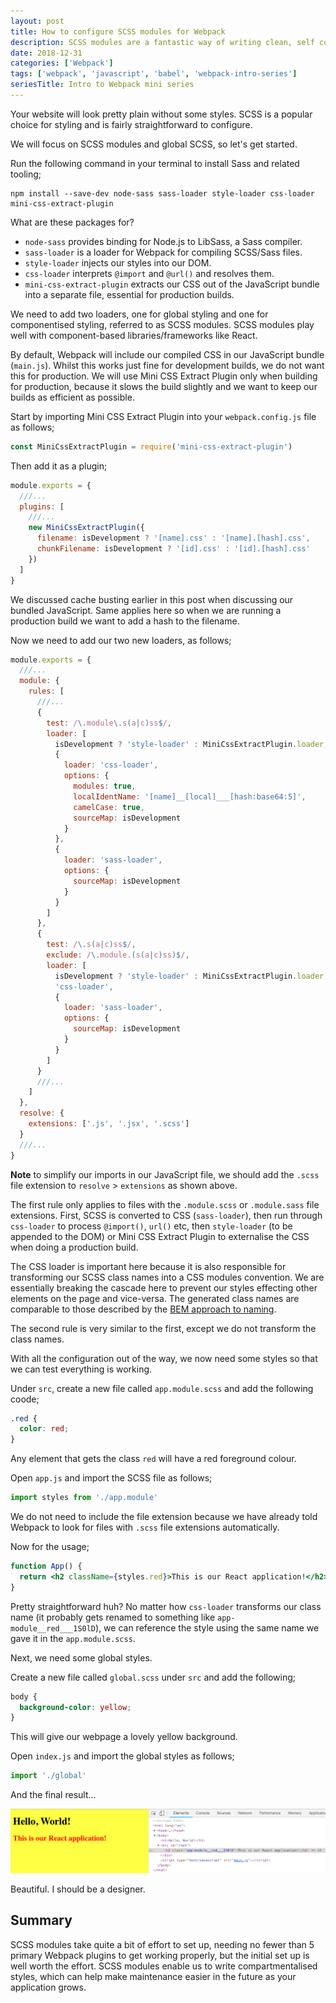 ```yaml
---
layout: post
title: How to configure SCSS modules for Webpack
description: SCSS modules are a fantastic way of writing clean, self contained styles, that are usually consumed by components
date: 2018-12-31
categories: ['Webpack']
tags: ['webpack', 'javascript', 'babel', 'webpack-intro-series']
seriesTitle: Intro to Webpack mini series
---
```


Your website will look pretty plain without some styles. SCSS is a popular choice for styling and is fairly straightforward to configure.

We will focus on SCSS modules and global SCSS, so let's get started.

Run the following command in your terminal to install Sass and related tooling;

```shell
npm install --save-dev node-sass sass-loader style-loader css-loader mini-css-extract-plugin
```

What are these packages for?

- `node-sass` provides binding for Node.js to LibSass, a Sass compiler.
- `sass-loader` is a loader for Webpack for compiling SCSS/Sass files.
- `style-loader` injects our styles into our DOM.
- `css-loader` interprets `@import` and `@url()` and resolves them.
- `mini-css-extract-plugin` extracts our CSS out of the JavaScript bundle into a separate file, essential for production builds.

We need to add two loaders, one for global styling and one for componentised styling, referred to as SCSS modules. SCSS modules play well with component-based libraries/frameworks like React.

By default, Webpack will include our compiled CSS in our JavaScript bundle (`main.js`). Whilst this works just fine for development builds, we do not want this for production. We will use Mini CSS Extract Plugin only when building for production, because it slows the build slightly and we want to keep our builds as efficient as possible.

Start by importing Mini CSS Extract Plugin into your `webpack.config.js` file as follows;

```javascript
const MiniCssExtractPlugin = require('mini-css-extract-plugin')
```

Then add it as a plugin;

```javascript
module.exports = {
  ///...
  plugins: [
    ///...
    new MiniCssExtractPlugin({
      filename: isDevelopment ? '[name].css' : '[name].[hash].css',
      chunkFilename: isDevelopment ? '[id].css' : '[id].[hash].css'
    })
  ]
}
```

We discussed cache busting earlier in this post when discussing our bundled JavaScript. Same applies here so when we are running a production build we want to add a hash to the filename.

Now we need to add our two new loaders, as follows;

```javascript
module.exports = {
  ///...
  module: {
    rules: [
      ///...
      {
        test: /\.module\.s(a|c)ss$/,
        loader: [
          isDevelopment ? 'style-loader' : MiniCssExtractPlugin.loader,
          {
            loader: 'css-loader',
            options: {
              modules: true,
              localIdentName: '[name]__[local]___[hash:base64:5]',
              camelCase: true,
              sourceMap: isDevelopment
            }
          },
          {
            loader: 'sass-loader',
            options: {
              sourceMap: isDevelopment
            }
          }
        ]
      },
      {
        test: /\.s(a|c)ss$/,
        exclude: /\.module.(s(a|c)ss)$/,
        loader: [
          isDevelopment ? 'style-loader' : MiniCssExtractPlugin.loader,
          'css-loader',
          {
            loader: 'sass-loader',
            options: {
              sourceMap: isDevelopment
            }
          }
        ]
      }
      ///...
    ]
  },
  resolve: {
    extensions: ['.js', '.jsx', '.scss']
  }
  ///...
}
```

**Note** to simplify our imports in our JavaScript file, we should add the `.scss` file extension to `resolve` > `extensions` as shown above.

The first rule only applies to files with the `.module.scss` or `.module.sass` file extensions. First, SCSS is converted to CSS (`sass-loader`), then run through `css-loader` to process `@import()`, `url()` etc, then `style-loader` (to be appended to the DOM) or Mini CSS Extract Plugin to externalise the CSS when doing a production build.

The CSS loader is important here because it is also responsible for transforming our SCSS class names into a CSS modules convention. We are essentially breaking the cascade here to prevent our styles effecting other elements on the page and vice-versa. The generated class names are comparable to those described by the [BEM approach to naming](http://getbem.com/introduction/).

The second rule is very similar to the first, except we do not transform the class names.

With all the configuration out of the way, we now need some styles so that we can test everything is working.

Under `src`, create a new file called `app.module.scss` and add the following coode;

```css
.red {
  color: red;
}
```

Any element that gets the class `red` will have a red foreground colour.

Open `app.js` and import the SCSS file as follows;

```javascript
import styles from './app.module'
```

We do not need to include the file extension because we have already told Webpack to look for files with `.scss` file extensions automatically.

Now for the usage;

```jsx
function App() {
  return <h2 className={styles.red}>This is our React application!</h2>
}
```

Pretty straightforward huh? No matter how `css-loader` transforms our class name (it probably gets renamed to something like `app-module__red___1S0lD`), we can reference the style using the same name we gave it in the `app.module.scss`.

Next, we need some global styles.

Create a new file called `global.scss` under `src` and add the following;

```css
body {
  background-color: yellow;
}
```

This will give our webpage a lovely yellow background.

Open `index.js` and import the global styles as follows;

```javascript
import './global'
```

And the final result...

![Webpack 4 CSS Modules](webpack-4-css-modules.png)

Beautiful. I should be a designer.

## Summary

SCSS modules take quite a bit of effort to set up, needing no fewer than 5 primary Webpack plugins to get working properly, but the initial set up is well worth the effort. SCSS modules enable us to write compartmentalised styles, which can help make maintenance easier in the future as your application grows.
